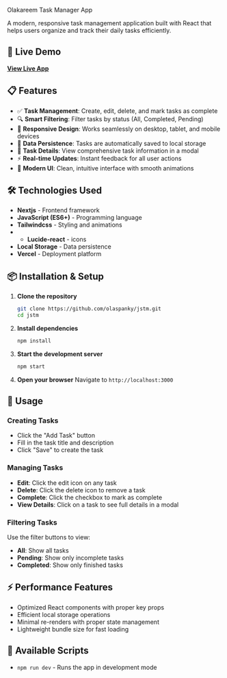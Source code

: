 Olakareem Task Manager App

A modern, responsive task management application built with React that helps users organize and track their daily tasks efficiently.

## 🚀 Live Demo

**[View Live App](https://jstm.vercel.app)**

## 📋 Features

- ✅ **Task Management**: Create, edit, delete, and mark tasks as complete
- 🔍 **Smart Filtering**: Filter tasks by status (All, Completed, Pending)
- 📱 **Responsive Design**: Works seamlessly on desktop, tablet, and mobile devices
- 💾 **Data Persistence**: Tasks are automatically saved to local storage
- 🎯 **Task Details**: View comprehensive task information in a modal
- ⚡ **Real-time Updates**: Instant feedback for all user actions
- 🎨 **Modern UI**: Clean, intuitive interface with smooth animations

## 🛠️ Technologies Used

- **Nextjs** - Frontend framework
- **JavaScript (ES6+)** - Programming language
- **Tailwindcss** - Styling and animations
- - **Lucide-react** - icons
- **Local Storage** - Data persistence
- **Vercel** - Deployment platform

## 📦 Installation & Setup

1. **Clone the repository**
   ```bash
   git clone https://github.com/olaspanky/jstm.git
   cd jstm
   ```

2. **Install dependencies**
   ```bash
   npm install
   ```

3. **Start the development server**
   ```bash
   npm start
   ```

4. **Open your browser**
   Navigate to `http://localhost:3000`

## 🎯 Usage

### Creating Tasks
- Click the "Add Task" button
- Fill in the task title and description
- Click "Save" to create the task

### Managing Tasks
- **Edit**: Click the edit icon on any task
- **Delete**: Click the delete icon to remove a task
- **Complete**: Click the checkbox to mark as complete
- **View Details**: Click on a task to see full details in a modal

### Filtering Tasks
Use the filter buttons to view:
- **All**: Show all tasks
- **Pending**: Show only incomplete tasks
- **Completed**: Show only finished tasks

## ⚡ Performance Features

- Optimized React components with proper key props
- Efficient local storage operations
- Minimal re-renders with proper state management
- Lightweight bundle size for fast loading

## 🔧 Available Scripts

- `npm run dev` - Runs the app in development mode

